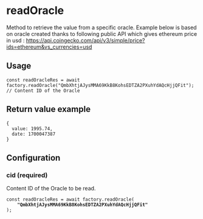 # readOracle

Method to retrieve the value from a specific oracle.
Example below is based on oracle created thanks to following public API which gives ethereum price in usd : https://api.coingecko.com/api/v3/simple/price?ids=ethereum&vs_currencies=usd

## Usage

```
const readOracleRes = await factory.readOracle("QmbXhtjAJysMMA69KkB8KohsEDTZA2PXuhYdAQcHjjQFit"); // Content ID of the Oracle
```

## Return value example

```
{
  value: 1995.74,
  date: 1700047387
}
```

## Configuration

### cid (required)

Content ID of the Oracle to be read.

<pre class="language-javascript"><code class="lang-javascript">const readOracleRes = await factory.readOracle(
<strong>    "QmbXhtjAJysMMA69KkB8KohsEDTZA2PXuhYdAQcHjjQFit"
</strong>);
</code></pre>
